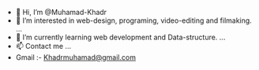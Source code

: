 - 👋 Hi, I’m @Muhamad-Khadr
- 👀 I’m interested in web-design, programing, video-editing and filmaking.  ...
- 🌱 I’m currently learning web development and Data-structure. ...
- 📫 Contact me  ...
- Gmail :- Khadrmuhamad@gmail.com
<!---
Muhamad-Khadr/Muhamad-Khadr is a ✨ special ✨ repository because its `README.md` (this file) appears on your GitHub profile.
You can click the Preview link to take a look at your changes.
--->
